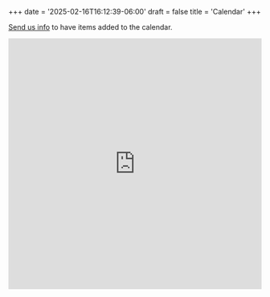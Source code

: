 +++
date = '2025-02-16T16:12:39-06:00'
draft = false
title = 'Calendar'
+++

[Send us info](mailto:bluedotiowa@outlook.com) to have items added to the calendar.
<iframe frameborder="0" height="500px" width="100%" src="https://calendar.online/9b6d362cf0471a2586ac?iframe=true"></iframe>
